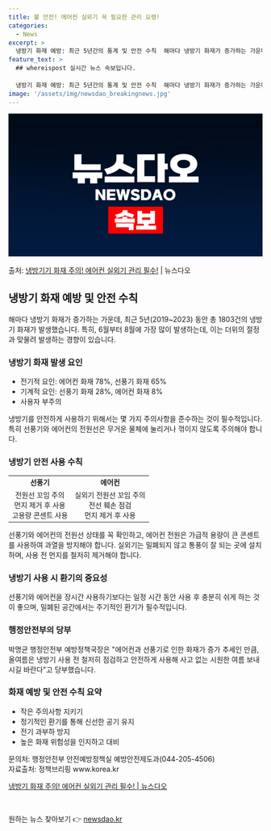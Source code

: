 ```yaml
---
title: 불 안전! 에어컨 실외기 꼭 필요한 관리 요령!
categories:
  - News
excerpt: >
  냉방기 화재 예방: 최근 5년간의 통계 및 안전 수칙  해마다 냉방기 화재가 증가하는 가운데, 최근 5년(2…
feature_text: >
  ## whereispost 실시간 뉴스 속보입니다.

  냉방기 화재 예방: 최근 5년간의 통계 및 안전 수칙  해마다 냉방기 화재가 증가하는 가운데, 최근 5년(2…
image: '/assets/img/newsdao_breakingnews.jpg'
---
```


![뉴스다오 속보](/assets/img/newsdao_breakingnews.jpg)

<p>출처: <a href="https://newsdao.kr/4282" rel="dofollow">냉방기기 화재 주의! 에어컨 실외기 관리 필수!</a> | 뉴스다오</p>

<h2 data-ke-size="size26">냉방기 화재 예방 및 안전 수칙</h2>

<p data-ke-size="size16">해마다 냉방기 화재가 증가하는 가운데, 최근 5년(2019~2023) 동안 총 1803건의 냉방기 화재가 발생했습니다. 특히, 6월부터 8월에 가장 많이 발생하는데, 이는 더위의 절정과 맞물려 발생하는 경향이 있습니다.</p>

<h3>냉방기 화재 발생 요인</h3>

<ul>
  <li>전기적 요인: 에어컨 화재 78%, 선풍기 화재 65%</li>
  <li>기계적 요인: 선풍기 화재 28%, 에어컨 화재 8%</li>
  <li>사용자 부주의</li>
</ul>

<p data-ke-size="size16">냉방기를 안전하게 사용하기 위해서는 몇 가지 주의사항을 준수하는 것이 필수적입니다. 특히 선풍기와 에어컨의 전원선은 무거운 물체에 눌리거나 꺾이지 않도록 주의해야 합니다.</p>

<h3>냉방기 안전 사용 수칙</h3>

<table>
  <tr>
    <td style="text-align: center; height: 17px;"><b>선풍기</b></td>
    <td style="text-align: center; height: 17px;"><b>에어컨</b></td>
  </tr>
  <tr>
    <td style="text-align: center; height: 17px;">전원선 꼬임 주의<br>먼지 제거 후 사용<br>고용량 콘센트 사용</td>
    <td style="text-align: center; height: 17px;">실외기 전원선 꼬임 주의<br>전선 훼손 점검<br>먼지 제거 후 사용</td>
  </tr>
</table>

<p data-ke-size="size16">선풍기와 에어컨의 전원선 상태를 꼭 확인하고, 에어컨 전원은 가급적 용량이 큰 콘센트를 사용하여 과열을 방지해야 합니다. 실외기는 밀폐되지 않고 통풍이 잘 되는 곳에 설치하며, 사용 전 먼지를 철저히 제거해야 합니다.</p>

<h3>냉방기 사용 시 환기의 중요성</h3>

<p data-ke-size="size16">선풍기와 에어컨을 장시간 사용하기보다는 일정 시간 동안 사용 후 충분히 쉬게 하는 것이 좋으며, 밀폐된 공간에서는 주기적인 환기가 필수적입니다.</p>

<h3>행정안전부의 당부</h3>

<p data-ke-size="size16">박명균 행정안전부 예방정책국장은 "에어컨과 선풍기로 인한 화재가 증가 추세인 만큼, 올여름은 냉방기 사용 전 철저히 점검하고 안전하게 사용해 사고 없는 시원한 여름 보내시길 바란다"고 당부했습니다.</p>

<h3>화재 예방 및 안전 수칙 요약</h3>

<ul>
  <li>작은 주의사항 지키기</li>
  <li>정기적인 환기를 통해 신선한 공기 유지</li>
  <li>전기 과부하 방지</li>
  <li>높은 화재 위험성을 인지하고 대비</li>
</ul>

<p data-ke-size="size16">문의처: 행정안전부 안전예방정책실 예방안전제도과(044-205-4506) <br> 자료출처: 정책브리핑 www.korea.kr</p>

<p data-ke-size="size16"><a href="https://newsdao.kr/4282">냉방기 화재 주의! 에어컨 실외기 관리 필수! | 뉴스다오</a></p>
<p data-ke-size="size16">&nbsp;</p> 

원하는 뉴스 찾아보기 👉 <a href="https://newsdao.kr" rel="dofollow">newsdao.kr</a>


